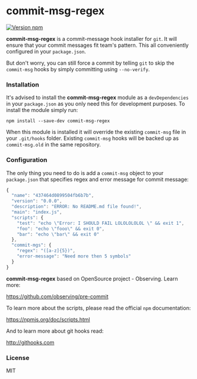 # commit-msg-regex

[![Version npm][version]](https://www.npmjs.com/package/commit-msg-regex)

[version]: http://img.shields.io/npm/v/commit-msg-regex.svg?style=flat-square

**commit-msg-regex** is a commit-message hook installer for `git`. It will ensure that
your commit messages fit team's pattern. This all conveniently configured in your `package.json`.

But don't worry, you can still force a commit by telling `git` to skip the
`commit-msg` hooks by simply committing using `--no-verify`.

### Installation

It's advised to install the **commit-msg-regex** module as a `devDependencies` in your
`package.json` as you only need this for development purposes. To install the
module simply run:

```
npm install --save-dev commit-msg-regex
```

When this module is installed it will override
the existing `commit-msg` file in your `.git/hooks` folder. Existing
`commit-msg` hooks will be backed up as `commit-msg.old` in the same repository.

### Configuration

The only thing you need to do is add a `commit-msg` object to your `package.json`
that specifies regex and error message for commit message:

```js
{
  "name": "437464d0899504fb6b7b",
  "version": "0.0.0",
  "description": "ERROR: No README.md file found!",
  "main": "index.js",
  "scripts": {
    "test": "echo \"Error: I SHOULD FAIL LOLOLOLOLOL \" && exit 1",
    "foo": "echo \"fooo\" && exit 0",
    "bar": "echo \"bar\" && exit 0"
  },
  "commit-mgs": {
    "regex": "([a-z]{5})",
    "error-message": "Need more then 5 symbols"
  }
}
```

**commit-msg-regex** based on OpenSource project - Observing. Learn more:

https://github.com/observing/pre-commit

To learn more about the scripts, please read the official `npm` documentation:

https://npmjs.org/doc/scripts.html

And to learn more about git hooks read:

http://githooks.com

### License

MIT
